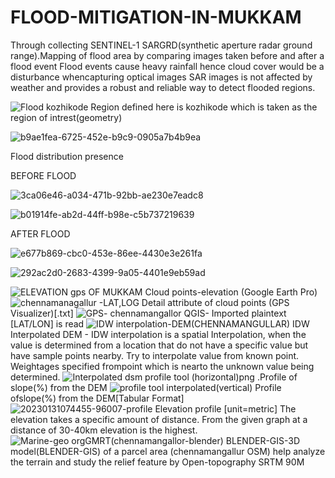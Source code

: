 # FLOOD-MITIGATION-IN-MUKKAM
Through collecting SENTINEL-1 SARGRD(synthetic aperture radar ground range).Mapping of flood area by comparing images taken before and after a flood event 
Flood events cause heavy rainfall hence cloud cover would be a disturbance whencapturing optical images SAR images is not affected by weather and provides a robust
and reliable way to detect flooded regions.

![Flood kozhikode](https://user-images.githubusercontent.com/90825034/233173634-17258b17-502a-4d09-b948-4811916ccf10.png)
Region defined here is kozhikode which is taken as the region of intrest(geometry)

![b9ae1fea-6725-452e-b9c9-0905a7b4b9ea](https://user-images.githubusercontent.com/90825034/233174602-e8d3a01c-6af8-49bc-89dd-a4ad56a95eb6.jpg)

Flood distribution presence

BEFORE FLOOD

![3ca06e46-a034-471b-92bb-ae230e7eadc8](https://user-images.githubusercontent.com/90825034/233175834-4a584d7c-7145-407c-96b9-90beb027f514.jpg)

![b01914fe-ab2d-44ff-b98e-c5b737219639](https://user-images.githubusercontent.com/90825034/233175860-4b46a452-52ed-4cfd-8693-226b49772fee.jpg)


AFTER FLOOD

![e677b869-cbc0-453e-86ee-4430e3e261fa](https://user-images.githubusercontent.com/90825034/233175738-85312e9b-6142-48bd-b19b-6aaca2900816.jpg)

![292ac2d0-2683-4399-9a05-4401e9eb59ad](https://user-images.githubusercontent.com/90825034/233175766-956bd1e3-e7a8-4dcd-9a94-0cca50c58608.jpg)

![ELEVATION gps OF MUKKAM](https://user-images.githubusercontent.com/90825034/233176011-87611e32-08f9-41c0-93e1-669c3886b984.png)
Cloud points-elevation (Google Earth Pro)
![chennamanagallur -LAT,LOG](https://user-images.githubusercontent.com/90825034/233176243-8015012d-cca1-4d7a-986b-57bac353642d.png)
Detail attribute of cloud points (GPS Visualizer)[.txt]
![GPS- chennamangallor](https://user-images.githubusercontent.com/90825034/233176398-9fa02a53-2557-489e-b216-793234a92888.png)
 QGIS- Imported plaintext [LAT/LON] is read
![IDW interpolation-DEM(CHENNAMANGULLAR)](https://user-images.githubusercontent.com/90825034/233176679-d137a817-3c31-4b2d-b82e-0fb58b30b704.png)
IDW Interpolated DEM - IDW interpolation is a spatial Interpolation, when the value is determined from a location that do not have a specific value but have sample points nearby. Try to interpolate value from known point. Weightages specified frompoint which is nearto the unknown value being determined.
![Interpolated dsm profile tool (horizontal)png](https://user-images.githubusercontent.com/90825034/233176990-5bd0109a-19b4-44c7-96e9-f93a6ead8300.png)
.Profile of slope(%) from the DEM
![profile tool interpolated(vertical)](https://user-images.githubusercontent.com/90825034/233177027-41e65279-4848-4850-a0c7-ef1ffcc37153.png)
Profile ofslope(%) from the DEM[Tabular Format]
![20230131074455-96007-profile](https://user-images.githubusercontent.com/90825034/233177294-7678bcc2-4ec9-483a-b7d0-3b0c6c26b284.png)
Elevation profile [unit=metric] The elevation takes a specific amount of distance. From the given
graph at a distance of 30-40km elevation is the highest.
![Marine-geo orgGMRT(chennamangallor-blender)](https://user-images.githubusercontent.com/90825034/233177427-0e080f7c-d96f-4472-9d3d-dbceb22cd633.png)
BLENDER-GIS-3D model(BLENDER-GIS) of a parcel area (chennamangallur OSM) help analyze the
terrain and study the relief feature by Open-topography SRTM 90M


